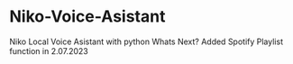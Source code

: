 # Niko-Voice-Asistant
Niko Local Voice Asistant with python
Whats Next?
Added Spotify Playlist function in 2.07.2023
